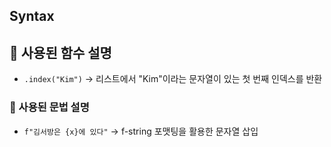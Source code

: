 ## Syntax

## 🔹 사용된 함수 설명
- `.index("Kim")` → 리스트에서 "Kim"이라는 문자열이 있는 첫 번째 인덱스를 반환

### 🔹 사용된 문법 설명
- `f"김서방은 {x}에 있다"` → f-string 포맷팅을 활용한 문자열 삽입
